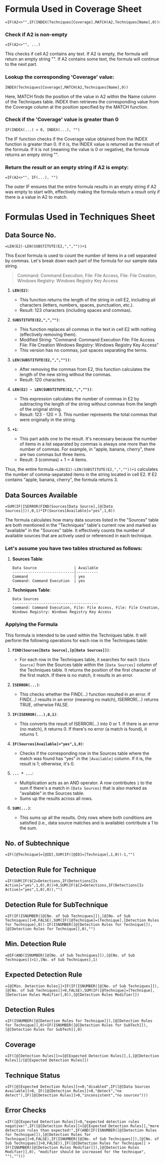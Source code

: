 # Formula Used in Coverage Sheet
```
=IF(A2<>"",IF(INDEX(Techniques[Coverage],MATCH(A2,Techniques[Name],0))>0,INDEX(Techniques[Coverage],MATCH(A2,Techniques[Name],0)),""),"")
```

### Check if A2 is non-empty
`=IF(A2<>"", ...)`

This checks if cell A2 contains any text. If A2 is empty, the formula will return an empty string "". If A2 contains some text, the formula will continue to the next part.

### Lookup the corresponding 'Coverage' value:
`INDEX(Techniques[Coverage],MATCH(A2,Techniques[Name],0))`

Here, MATCH finds the position of the value in A2 within the Name column of the Techniques table. INDEX then retrieves the corresponding value from the Coverage column at the position specified by the MATCH function.

###  Check if the 'Coverage' value is greater than 0
`IF(INDEX(...) > 0, INDEX(...), "")`

The IF function checks if the Coverage value obtained from the INDEX function is greater than 0. If it is, the INDEX value is returned as the result of the formula. If it is not (meaning the value is 0 or negative), the formula returns an empty string "".

### Return the result or an empty string if A2 is empty:
`=IF(A2<>"", IF(...), "")`

The outer IF ensures that the entire formula results in an empty string if A2 was empty to start with, effectively making the formula return a result only if there is a value in A2 to match.


# Formulas Used in Techniques Sheet
## Data Source No.
```
=LEN(E2)-LEN(SUBSTITUTE(E2,",",""))+1
```
This Excel formula is used to count the number of items in a cell separated by commas. Let's break down each part of the formula for our sample data string.
> Command: Command Execution, File: File Access, File: File Creation, Windows Registry: Windows Registry Key Access

1. **`LEN(E2)`**:
    - This function returns the length of the string in cell E2, including all characters (letters, numbers, spaces, punctuation, etc.).
    - Result: 123 characters (including spaces and commas).

2. **`SUBSTITUTE(E2,",","")`**:
    - This function replaces all commas in the text in cell E2 with nothing (effectively removing them). 
    - Modified String: "Command: Command Execution File: File Access File: File Creation Windows Registry: Windows Registry Key Access"
    - This version has no commas, just spaces separating the terms.

3. **`LEN(SUBSTITUTE(E2,",",""))`**:
    - After removing the commas from E2, this function calculates the length of the new string without the commas.
    - Result: 120 characters.

4. **`LEN(E2) - LEN(SUBSTITUTE(E2,",",""))`**:
    - This expression calculates the number of commas in E2 by subtracting the length of the string without commas from the length of the original string.
    - Result: 123 - 120 = 3. This number represents the total commas that were originally in the string.

5. **`+1`**:
   - This part adds one to the result. It's necessary because the number of items in a list separated by commas is always one more than the number of commas. For example, in "apple, banana, cherry", there are two commas but three items.
   - Result: 3 (commas) + 1 = 4 items.

Thus, the entire formula `=LEN(E2)-LEN(SUBSTITUTE(E2,",",""))+1` calculates the number of comma-separated items in the string located in cell E2. If E2 contains "apple, banana, cherry", the formula returns 3.

## Data Sources Available
```
=SUM(IF(ISERROR(FIND(Sources[Data Source],[@[Data Sources]])),0,1)*IF(Sources[Available]="yes",1,0))
```

The formula calculates how many data sources listed in the "Sources" table are both mentioned in the "Techniques" table's current row and marked as "available" in the "Sources" table. It effectively counts the number of available sources that are actively used or referenced in each technique.

### Let's assume you have two tables structured as follows:
1. **Sources Table**:
     ```
     Data Source                 | Available
     ----------------------------|----------
     Command                     | yes
     Command: Command Execution  | yes
     ```

2. **Techniques Table**:
     ```
     Data Sources
     ---------------------------------------
     Command: Command Execution, File: File Access, File: File Creation, Windows Registry: Windows Registry Key Access
     ```

### Applying the Formula
This formula is intended to be used within the Techniques table. It will perform the following operations for each row in the Techniques table:

1. **`FIND(Sources[Data Source],[@[Data Sources]])`**:
   - For each row in the Techniques table, it searches for each `[Data Source]` from the Sources table within the `[Data Sources]` column of the Techniques table. It returns the position of the first character of the first match. If there is no match, it results in an error.

2. **`ISERROR(...)`**:
    - This checks whether the FIND(...) function resulted in an error. If FIND(...) results in an error (meaning no match), ISERROR(...) returns TRUE, otherwise FALSE.

3. **`IF(ISERROR(...),0,1)`**:
   - This converts the result of ISERROR(...) into 0 or 1. If there is an error (no match), it returns 0. If there's no error (a match is found), it returns 1.

4. **`IF(Sources[Available]="yes",1,0)`**:
   - Checks if the corresponding row in the Sources table where the match was found has "yes" in the `[Available]` column. If it is, the result is 1; otherwise, it's 0.

5. **`... * ...`**:
   - Multiplication acts as an AND operator. A row contributes `1` to the sum if there's a match in `[Data Sources]` that is also marked as "available" in the Sources table.
   - Sums up the results across all rows.
  
6. **`SUM(...)`**:
   - This sums up all the results. Only rows where both conditions are satisfied (i.e., data source matches and is available) contribute a 1 to the sum.

## No. of Subtechnique
`=IF([@Technique]=[@ID],SUM(IF([@ID]=[Technique],1,0))-1,"")`

## Detection Rule for Technique
`=IF(SUM(IF($C2=Detections,IF(Detections[Is Active]="yes",1,0),0))>0,SUM(IF($C2=Detections,IF(Detections[Is Active]="yes",1,0),0)),"")`

## Detection Rule for SubTechnique
`=IF(IF(ISNUMBER([@[No. of Sub Techniques]]),[@[No. of Sub Techniques]]>0,FALSE),SUM(IF([@Technique]=[Technique],[Detection Rules for Technique],0))-IF(ISNUMBER([@[Detection Rules for Technique]]),[@[Detection Rules for Technique]],0),"")`

## Min. Detection Rule
`=@IF(AND(ISNUMBER([@[No. of Sub Techniques]]),[@[No. of Sub Techniques]]>1),[No. of Sub Techniques],1)`

## Expected Detection Rule
`=[@[Min. Detection Rules]]+IF(IF(ISNUMBER([@[No. of Sub Techniques]]),[@[No. of Sub Techniques]]>0,FALSE),SUM(IF([@Technique]=[Technique],[Detection Rules Modifier],0)),[@[Detection Rules Modifier]])`

## Detection Rules
`=IF(ISNUMBER([@[Detection Rules for Technique]]),[@[Detection Rules for Technique]],0)+IF(ISNUMBER([@[Detection Rules for SubTech]]),[@[Detection Rules for SubTech]],0)`

## Coverage
`=IF([@[Detection Rules]]>=[@[Expected Detection Rules]],1,[@[Detection Rules]]/[@[Expected Detection Rules]])`

## Technique Status
`=IF([@[Expected Detection Rules]]<=0,"disabled",IF([@[Data Sources Available]]>0, IF([@[Detection Rules]]>0,"detect","no detect"),IF([@[Detection Rules]]>0,"inconsistent","no sources")))`

## Error Checks
`=IF([@[Expected Detection Rules]]<0,"expected detection rules negative!",IF([@[Detection Rules]]>[@[Expected Detection Rules]],"more detection rules than expected!",IF(AND(IF(ISNUMBER([@[Detection Rules for Technique]]),[@[Detection Rules for Technique]]>0,FALSE),IF(ISNUMBER([@[No. of Sub Techniques]]),[@[No. of Sub Techniques]]>0,FALSE)),IF([@[Detection Rules for Technique]] > IF(ISNUMBER([@[Detection Rules Modifier]]),[@[Detection Rules Modifier]],0), "modifier should be increased for the technique", ""),"")))`
